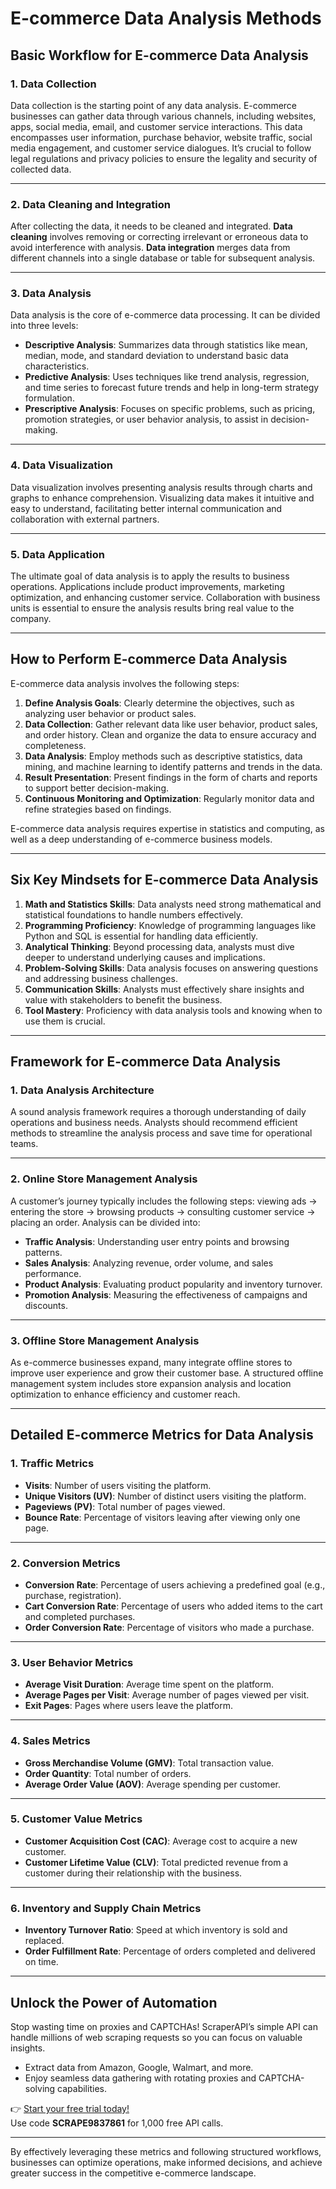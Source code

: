 # E-commerce Data Analysis Methods

## Basic Workflow for E-commerce Data Analysis

### 1. Data Collection

Data collection is the starting point of any data analysis. E-commerce businesses can gather data through various channels, including websites, apps, social media, email, and customer service interactions. This data encompasses user information, purchase behavior, website traffic, social media engagement, and customer service dialogues. It’s crucial to follow legal regulations and privacy policies to ensure the legality and security of collected data.

---

### 2. Data Cleaning and Integration

After collecting the data, it needs to be cleaned and integrated. **Data cleaning** involves removing or correcting irrelevant or erroneous data to avoid interference with analysis. **Data integration** merges data from different channels into a single database or table for subsequent analysis.

---

### 3. Data Analysis

Data analysis is the core of e-commerce data processing. It can be divided into three levels:

- **Descriptive Analysis**: Summarizes data through statistics like mean, median, mode, and standard deviation to understand basic data characteristics.  
- **Predictive Analysis**: Uses techniques like trend analysis, regression, and time series to forecast future trends and help in long-term strategy formulation.  
- **Prescriptive Analysis**: Focuses on specific problems, such as pricing, promotion strategies, or user behavior analysis, to assist in decision-making.

---

### 4. Data Visualization

Data visualization involves presenting analysis results through charts and graphs to enhance comprehension. Visualizing data makes it intuitive and easy to understand, facilitating better internal communication and collaboration with external partners.

---

### 5. Data Application

The ultimate goal of data analysis is to apply the results to business operations. Applications include product improvements, marketing optimization, and enhancing customer service. Collaboration with business units is essential to ensure the analysis results bring real value to the company.

---

## How to Perform E-commerce Data Analysis

E-commerce data analysis involves the following steps:

1. **Define Analysis Goals**: Clearly determine the objectives, such as analyzing user behavior or product sales.  
2. **Data Collection**: Gather relevant data like user behavior, product sales, and order history. Clean and organize the data to ensure accuracy and completeness.  
3. **Data Analysis**: Employ methods such as descriptive statistics, data mining, and machine learning to identify patterns and trends in the data.  
4. **Result Presentation**: Present findings in the form of charts and reports to support better decision-making.  
5. **Continuous Monitoring and Optimization**: Regularly monitor data and refine strategies based on findings.

E-commerce data analysis requires expertise in statistics and computing, as well as a deep understanding of e-commerce business models.

---

## Six Key Mindsets for E-commerce Data Analysis

1. **Math and Statistics Skills**: Data analysts need strong mathematical and statistical foundations to handle numbers effectively.  
2. **Programming Proficiency**: Knowledge of programming languages like Python and SQL is essential for handling data efficiently.  
3. **Analytical Thinking**: Beyond processing data, analysts must dive deeper to understand underlying causes and implications.  
4. **Problem-Solving Skills**: Data analysis focuses on answering questions and addressing business challenges.  
5. **Communication Skills**: Analysts must effectively share insights and value with stakeholders to benefit the business.  
6. **Tool Mastery**: Proficiency with data analysis tools and knowing when to use them is crucial.

---

## Framework for E-commerce Data Analysis

### 1. Data Analysis Architecture

A sound analysis framework requires a thorough understanding of daily operations and business needs. Analysts should recommend efficient methods to streamline the analysis process and save time for operational teams.

---

### 2. Online Store Management Analysis

A customer’s journey typically includes the following steps: viewing ads → entering the store → browsing products → consulting customer service → placing an order. Analysis can be divided into:

- **Traffic Analysis**: Understanding user entry points and browsing patterns.  
- **Sales Analysis**: Analyzing revenue, order volume, and sales performance.  
- **Product Analysis**: Evaluating product popularity and inventory turnover.  
- **Promotion Analysis**: Measuring the effectiveness of campaigns and discounts.

---

### 3. Offline Store Management Analysis

As e-commerce businesses expand, many integrate offline stores to improve user experience and grow their customer base. A structured offline management system includes store expansion analysis and location optimization to enhance efficiency and customer reach.

---

## Detailed E-commerce Metrics for Data Analysis

### 1. Traffic Metrics

- **Visits**: Number of users visiting the platform.  
- **Unique Visitors (UV)**: Number of distinct users visiting the platform.  
- **Pageviews (PV)**: Total number of pages viewed.  
- **Bounce Rate**: Percentage of visitors leaving after viewing only one page.

---

### 2. Conversion Metrics

- **Conversion Rate**: Percentage of users achieving a predefined goal (e.g., purchase, registration).  
- **Cart Conversion Rate**: Percentage of users who added items to the cart and completed purchases.  
- **Order Conversion Rate**: Percentage of visitors who made a purchase.

---

### 3. User Behavior Metrics

- **Average Visit Duration**: Average time spent on the platform.  
- **Average Pages per Visit**: Average number of pages viewed per visit.  
- **Exit Pages**: Pages where users leave the platform.

---

### 4. Sales Metrics

- **Gross Merchandise Volume (GMV)**: Total transaction value.  
- **Order Quantity**: Total number of orders.  
- **Average Order Value (AOV)**: Average spending per customer.

---

### 5. Customer Value Metrics

- **Customer Acquisition Cost (CAC)**: Average cost to acquire a new customer.  
- **Customer Lifetime Value (CLV)**: Total predicted revenue from a customer during their relationship with the business.

---

### 6. Inventory and Supply Chain Metrics

- **Inventory Turnover Ratio**: Speed at which inventory is sold and replaced.  
- **Order Fulfillment Rate**: Percentage of orders completed and delivered on time.

---

## Unlock the Power of Automation

Stop wasting time on proxies and CAPTCHAs! ScraperAPI’s simple API can handle millions of web scraping requests so you can focus on valuable insights.  

- Extract data from Amazon, Google, Walmart, and more.  
- Enjoy seamless data gathering with rotating proxies and CAPTCHA-solving capabilities.

👉 [Start your free trial today!](https://bit.ly/Scraperapi)  
Use code **SCRAPE9837861** for 1,000 free API calls.

---

By effectively leveraging these metrics and following structured workflows, businesses can optimize operations, make informed decisions, and achieve greater success in the competitive e-commerce landscape.

